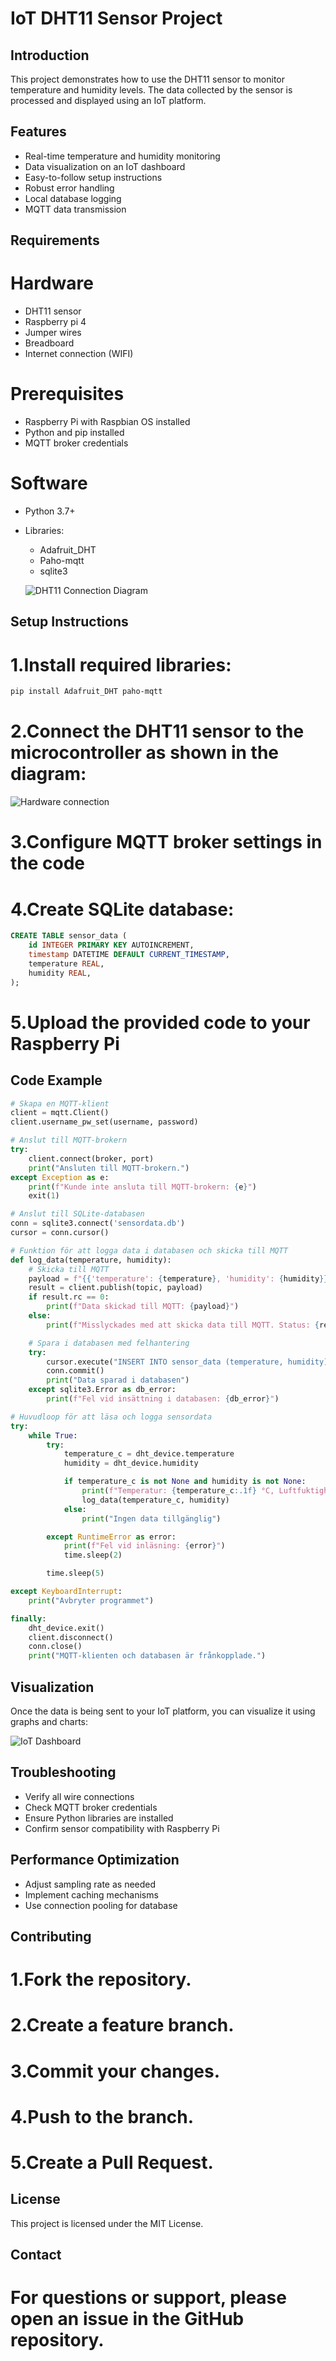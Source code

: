 # IoT DHT11 Sensor Project

## Introduction
This project demonstrates how to use the DHT11 sensor to monitor temperature and humidity levels. The data collected by the sensor is processed and displayed using an IoT platform.

## Features
- Real-time temperature and humidity monitoring
- Data visualization on an IoT dashboard
- Easy-to-follow setup instructions
- Robust error handling
- Local database logging
- MQTT data transmission

## Requirements

# Hardware 
- DHT11 sensor
- Raspberry pi 4
- Jumper wires
- Breadboard
- Internet connection (WIFI)

# Prerequisites
- Raspberry Pi with Raspbian OS installed
- Python and pip installed
- MQTT broker credentials


# Software
- Python 3.7+
- Libraries: 
    - Adafruit_DHT
    - Paho-mqtt
    - sqlite3 

    ![DHT11 Connection Diagram](images/sensor_diagram.PNG)

## Setup Instructions
# 1.Install required libraries:
```bash
pip install Adafruit_DHT paho-mqtt
```
# 2.Connect the DHT11 sensor to the microcontroller as shown in the diagram:
![Hardware connection](images/rasp_Sensor.jpg)
# 3.Configure MQTT broker settings in the code
# 4.Create SQLite database:
```sql
CREATE TABLE sensor_data (
    id INTEGER PRIMARY KEY AUTOINCREMENT,
    timestamp DATETIME DEFAULT CURRENT_TIMESTAMP,
    temperature REAL,
    humidity REAL,
);
```
# 5.Upload the provided code to your Raspberry Pi

## Code Example
```py
# Skapa en MQTT-klient
client = mqtt.Client()
client.username_pw_set(username, password)

# Anslut till MQTT-brokern
try:
    client.connect(broker, port)
    print("Ansluten till MQTT-brokern.")
except Exception as e:
    print(f"Kunde inte ansluta till MQTT-brokern: {e}")
    exit(1)

# Anslut till SQLite-databasen
conn = sqlite3.connect('sensordata.db')
cursor = conn.cursor()

# Funktion för att logga data i databasen och skicka till MQTT
def log_data(temperature, humidity):
    # Skicka till MQTT
    payload = f"{{'temperature': {temperature}, 'humidity': {humidity}}}"
    result = client.publish(topic, payload)
    if result.rc == 0:
        print(f"Data skickad till MQTT: {payload}")
    else:
        print(f"Misslyckades med att skicka data till MQTT. Status: {result.rc}")

    # Spara i databasen med felhantering
    try:
        cursor.execute("INSERT INTO sensor_data (temperature, humidity) VALUES (?, ?)", (temperature, humidity))
        conn.commit()
        print("Data sparad i databasen")
    except sqlite3.Error as db_error:
        print(f"Fel vid insättning i databasen: {db_error}")

# Huvudloop för att läsa och logga sensordata
try:
    while True:
        try:
            temperature_c = dht_device.temperature
            humidity = dht_device.humidity

            if temperature_c is not None and humidity is not None:
                print(f"Temperatur: {temperature_c:.1f} °C, Luftfuktighet: {humidity}%")
                log_data(temperature_c, humidity)
            else:
                print("Ingen data tillgänglig")

        except RuntimeError as error:
            print(f"Fel vid inläsning: {error}")
            time.sleep(2)

        time.sleep(5)

except KeyboardInterrupt:
    print("Avbryter programmet")

finally:
    dht_device.exit()
    client.disconnect()
    conn.close()
    print("MQTT-klienten och databasen är frånkopplade.")
```

## Visualization
Once the data is being sent to your IoT platform, you can visualize it using graphs and charts:

![IoT Dashboard](images/senasteVersionen_DHT11.PNG)

## Troubleshooting
- Verify all wire connections
- Check MQTT broker credentials
- Ensure Python libraries are installed
- Confirm sensor compatibility with Raspberry Pi

## Performance Optimization
- Adjust sampling rate as needed
- Implement caching mechanisms
- Use connection pooling for database

## Contributing
# 1.Fork the repository.
# 2.Create a feature branch.
# 3.Commit your changes.
# 4.Push to the branch.
# 5.Create a Pull Request.

## License
This project is licensed under the MIT License.

## Contact
# For questions or support, please open an issue in the GitHub repository.
